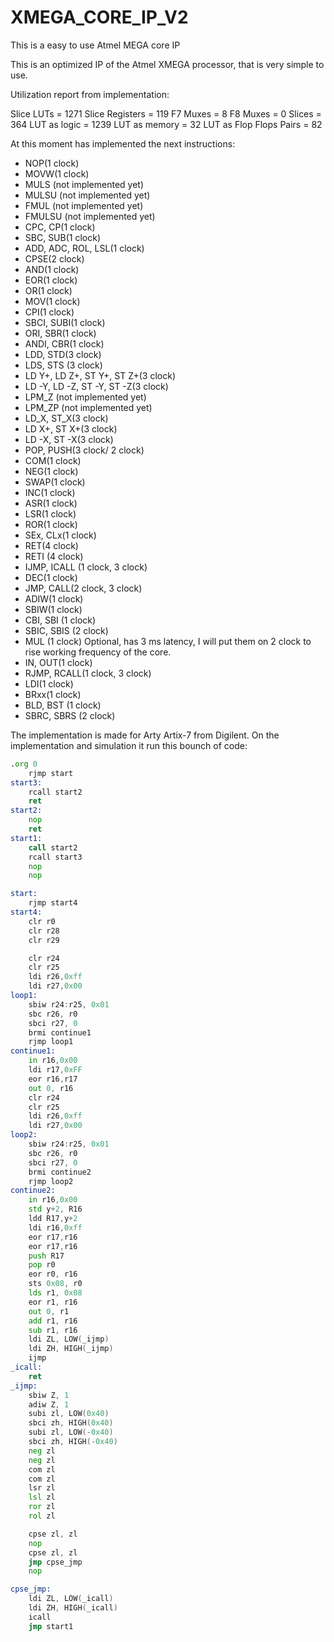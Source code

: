 # XMEGA_CORE_IP_V2
This is a easy to use Atmel MEGA core IP

This is an optimized IP of the Atmel XMEGA processor, that is very simple to use.

Utilization report from implementation:

Slice LUTs = 1271
Slice Registers = 119
F7 Muxes = 8
F8 Muxes = 0
Slices = 364
LUT as logic = 1239
LUT as memory = 32
LUT as Flop Flops Pairs = 82


At this moment has implemented the next instructions:

* NOP(1 clock)
* MOVW(1 clock)
* MULS (not implemented yet)
* MULSU (not implemented yet)
* FMUL (not implemented yet)
* FMULSU (not implemented yet)
* CPC, CP(1 clock)
* SBC, SUB(1 clock)
* ADD, ADC, ROL, LSL(1 clock)
* CPSE(2 clock)
* AND(1 clock)
* EOR(1 clock)
* OR(1 clock)
* MOV(1 clock)
* CPI(1 clock)
* SBCI, SUBI(1 clock)
* ORI, SBR(1 clock)
* ANDI, CBR(1 clock)
* LDD, STD(3 clock)
* LDS, STS (3 clock)
* LD Y+, LD Z+, ST Y+, ST Z+(3 clock)
* LD -Y, LD -Z, ST -Y, ST -Z(3 clock)
* LPM_Z (not implemented yet)
* LPM_ZP (not implemented yet)
* LD_X, ST_X(3 clock)
* LD X+, ST X+(3 clock)
* LD -X, ST -X(3 clock)
* POP, PUSH(3 clock/ 2 clock)
* COM(1 clock)
* NEG(1 clock)
* SWAP(1 clock)
* INC(1 clock)
* ASR(1 clock)
* LSR(1 clock)
* ROR(1 clock)
* SEx, CLx(1 clock)
* RET(4 clock)
* RETI (4 clock)
* IJMP, ICALL (1 clock, 3 clock)
* DEC(1 clock)
* JMP, CALL(2 clock, 3 clock)
* ADIW(1 clock)
* SBIW(1 clock)
* CBI, SBI (1 clock)
* SBIC, SBIS (2 clock)
* MUL (1 clock) Optional, has 3 ms latency, I will put them on 2 clock to rise working frequency of the core.
* IN, OUT(1 clock)
* RJMP, RCALL(1 clock, 3 clock)
* LDI(1 clock)
* BRxx(1 clock)
* BLD, BST (1 clock)
* SBRC, SBRS (2 clock)


The implementation is made for Arty Artix-7 from Digilent.
On the implementation and simulation it run this bounch of code:

```asm
.org 0
	rjmp start
start3:
	rcall start2
	ret
start2:
	nop
	ret
start1:
	call start2
	rcall start3
	nop
	nop

start:
	rjmp start4
start4:
	clr r0
	clr r28
	clr r29

	clr r24
	clr r25
	ldi r26,0xff
	ldi r27,0x00
loop1:
	sbiw r24:r25, 0x01
	sbc r26, r0
	sbci r27, 0
	brmi continue1
	rjmp loop1
continue1:
	in r16,0x00
	ldi r17,0xFF
	eor r16,r17
	out 0, r16
	clr r24
	clr r25
	ldi r26,0xff
	ldi r27,0x00
loop2:
	sbiw r24:r25, 0x01
	sbc r26, r0
	sbci r27, 0
	brmi continue2
	rjmp loop2
continue2:
	in r16,0x00
	std y+2, R16
	ldd R17,y+2
	ldi r16,0xff
	eor r17,r16
	eor r17,r16
	push R17
	pop r0
	eor r0, r16
	sts 0x08, r0
	lds r1, 0x08
	eor r1, r16
	out 0, r1
	add r1, r16
	sub r1, r16
	ldi ZL, LOW(_ijmp)
	ldi ZH, HIGH(_ijmp)
	ijmp
_icall:
	ret
_ijmp:
	sbiw Z, 1
	adiw Z, 1
	subi zl, LOW(0x40)
	sbci zh, HIGH(0x40)
	subi zl, LOW(-0x40)
	sbci zh, HIGH(-0x40)
	neg zl
	neg zl
	com zl
	com zl
	lsr zl
	lsl zl
	ror zl
	rol zl

	cpse zl, zl
	nop
	cpse zl, zl
	jmp cpse_jmp
	nop

cpse_jmp:
	ldi ZL, LOW(_icall)
	ldi ZH, HIGH(_icall)
	icall
	jmp start1
```

